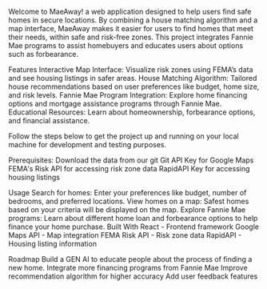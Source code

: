 Welcome to MaeAway! a web application designed to help users find safe homes in secure locations. 
By combining a house matching algorithm and a map interface, MaeAway makes it easier for users to find homes that meet their needs, 
within safe and risk-free zones. This project integrates Fannie Mae programs to assist homebuyers and educates users about options such as forbearance.

Features
Interactive Map Interface: Visualize risk zones using FEMA’s data and see housing listings in safer areas.
House Matching Algorithm: Tailored house recommendations based on user preferences like budget, home size, and risk levels.
Fannie Mae Program Integration: Explore home financing options and mortgage assistance programs through Fannie Mae.
Educational Resources: Learn about homeownership, forbearance options, and financial assistance.

Follow the steps below to get the project up and running on your local machine for development and testing purposes.

Prerequisites:
Download the data from our git
Git
API Key for Google Maps
FEMA's Risk API for accessing risk zone data
RapidAPI Key for accessing housing listings

Usage
Search for homes: Enter your preferences like budget, number of bedrooms, and preferred locations.
View homes on a map: Safest homes based on your criteria will be displayed on the map.
Explore Fannie Mae programs: Learn about different home loan and forbearance options to help finance your home purchase.
Built With
React - Frontend framework
Google Maps API - Map integration
FEMA Risk API - Risk zone data
RapidAPI - Housing listing information

Roadmap
 Build a GEN AI to educate people about the process of finding a new home.
 Integrate more financing programs from Fannie Mae
 Improve recommendation algorithm for higher accuracy
 Add user feedback features
